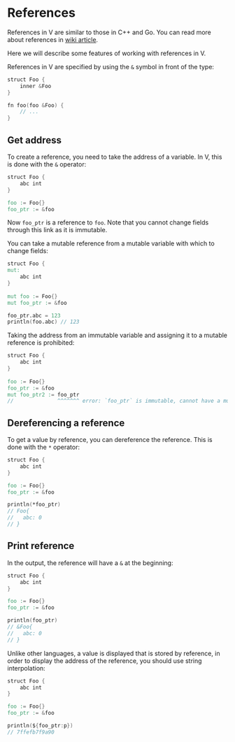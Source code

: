 # References

References in V are similar to those in C++ and Go.
You can read more about references in
[wiki article](https://en.wikipedia.org/wiki/Reference_(computer_science)).

Here we will describe some features of working with references in V.

References in V are specified by using the `&` symbol in front of the type:

```v
struct Foo {
	inner &Foo
}

fn foo(foo &Foo) {
	// ...
}
```

## Get address

To create a reference, you need to take the address of a variable.
In V, this is done with the `&` operator:

```v
struct Foo {
	abc int
}

foo := Foo{}
foo_ptr := &foo
```

Now `foo_ptr` is a reference to `foo`.
Note that you cannot change fields through this link as it is immutable.

You can take a mutable reference from a mutable variable with which to change fields:

```v play
struct Foo {
mut:
    abc int
}
    
mut foo := Foo{}
mut foo_ptr := &foo

foo_ptr.abc = 123
println(foo.abc) // 123
```

Taking the address from an immutable variable and assigning it to a mutable reference is prohibited:

```v play
struct Foo {
    abc int
}
    
foo := Foo{}
foo_ptr := &foo
mut foo_ptr2 := foo_ptr
//              ^^^^^^^ error: `foo_ptr` is immutable, cannot have a mutable reference to an immutable object
```

## Dereferencing a reference

To get a value by reference, you can dereference the reference.
This is done with the `*` operator:

```v play
struct Foo {
    abc int
}

foo := Foo{}
foo_ptr := &foo

println(*foo_ptr)
// Foo{
//   abc: 0
// }
```

## Print reference

In the output, the reference will have a `&` at the beginning:

```v play
struct Foo {
	abc int
}

foo := Foo{}
foo_ptr := &foo

println(foo_ptr)
// &Foo{
//   abc: 0
// }
```

Unlike other languages, a value is displayed that is stored by reference, in order to
display the address of the reference, you should use string interpolation:

```v play
struct Foo {
    abc int
}

foo := Foo{}
foo_ptr := &foo

println(${foo_ptr:p})
// 7ffefb7f9a90
```
